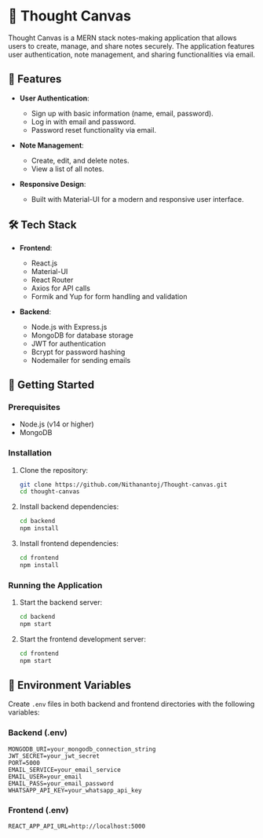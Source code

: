# 📝 Thought Canvas

Thought Canvas is a MERN stack notes-making application that allows users to create, manage, and share notes securely. The application features user authentication, note management, and sharing functionalities via email.

## 🚀 Features

- **User Authentication**: 
  - Sign up with basic information (name, email, password).
  - Log in with email and password.
  - Password reset functionality via email.

- **Note Management**:
  - Create, edit, and delete notes.
  - View a list of all notes.

- **Responsive Design**: 
  - Built with Material-UI for a modern and responsive user interface.

## 🛠️ Tech Stack

- **Frontend**: 
  - React.js
  - Material-UI
  - React Router
  - Axios for API calls
  - Formik and Yup for form handling and validation

- **Backend**: 
  - Node.js with Express.js
  - MongoDB for database storage
  - JWT for authentication
  - Bcrypt for password hashing
  - Nodemailer for sending emails

## 📝 Getting Started

### Prerequisites

- Node.js (v14 or higher)
- MongoDB

### Installation

1. Clone the repository:
   ```bash
   git clone https://github.com/Nithanantoj/Thought-canvas.git
   cd thought-canvas
   ```
2. Install backend dependencies:
   ```bash
   cd backend
   npm install
   ```
3. Install frontend dependencies:
   ```bash
   cd frontend
   npm install
   ```

### Running the Application

1. Start the backend server:
   ```bash
   cd backend
   npm start
   ```

2. Start the frontend development server:
   ```bash
   cd frontend
   npm start
   ```

## 🔐 Environment Variables

Create `.env` files in both backend and frontend directories with the following variables:

### Backend (.env)
```
MONGODB_URI=your_mongodb_connection_string
JWT_SECRET=your_jwt_secret
PORT=5000
EMAIL_SERVICE=your_email_service
EMAIL_USER=your_email
EMAIL_PASS=your_email_password
WHATSAPP_API_KEY=your_whatsapp_api_key
```

### Frontend (.env)
```
REACT_APP_API_URL=http://localhost:5000
```
